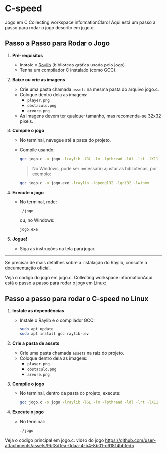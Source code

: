 # C-speed
Jogo em C
Collecting workspace informationClaro! Aqui está um passo a passo para rodar o jogo descrito em jogo.c:

## Passo a Passo para Rodar o Jogo

1. **Pré-requisitos**
   - Instale o [Raylib](https://www.raylib.com/) (biblioteca gráfica usada pelo jogo).
   - Tenha um compilador C instalado (como GCC).

2. **Baixe ou crie as imagens**
   - Crie uma pasta chamada `assets` na mesma pasta do arquivo jogo.c.
   - Coloque dentro dela as imagens:
     - `player.png`
     - `obstaculo.png`
     - `arvore.png`
   - As imagens devem ter qualquer tamanho, mas recomenda-se 32x32 pixels.

3. **Compile o jogo**
   - No terminal, navegue até a pasta do projeto.
   - Compile usando:
     ```sh
     gcc jogo.c -o jogo -lraylib -lGL -lm -lpthread -ldl -lrt -lX11
     ```
     > No Windows, pode ser necessário ajustar as bibliotecas, por exemplo:




     ```sh
     gcc jogo.c -o jogo.exe -lraylib -lopengl32 -lgdi32 -lwinmm
     ```

4. **Execute o jogo**
   - No terminal, rode:
     ```sh
     ./jogo
     ```
     ou, no Windows:
     ```sh
     jogo.exe
     ```

5. **Jogue!**
   - Siga as instruções na tela para jogar.

---

Se precisar de mais detalhes sobre a instalação do Raylib, consulte a [documentação oficial](https://github.com/raysan5/raylib/wiki/Working-on-Windows).

Veja o código do jogo em jogo.c.
Collecting workspace informationAqui está o passo a passo para rodar o jogo em Linux:

## Passo a passo para rodar o C-speed no Linux

1. **Instale as dependências**
   - Instale o Raylib e o compilador GCC:
     ```sh
     sudo apt update
     sudo apt install gcc raylib-dev
     ```

2. **Crie a pasta de assets**
   - Crie uma pasta chamada `assets` na raiz do projeto.
   - Coloque dentro dela as imagens:
     - `player.png`
     - `obstaculo.png`
     - `arvore.png`

3. **Compile o jogo**
   - No terminal, dentro da pasta do projeto, execute:
     ```sh
     gcc jogo.c -o jogo -lraylib -lGL -lm -lpthread -ldl -lrt -lX11
     ```

4. **Execute o jogo**
   - No terminal:
     ```sh
     ./jogo
     ```

Veja o código principal em jogo.c.
video do jogo 
https://github.com/user-attachments/assets/9bf8d1ea-0daa-4eb4-8b01-c61814bbfed5
